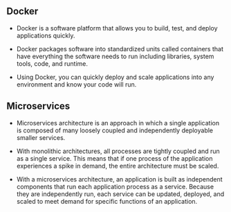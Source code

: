 ## Docker

- Docker is a software platform that allows you to build, test, and deploy applications quickly.

- Docker packages software into standardized units called containers that have everything the software needs to run including libraries, system tools, code, and runtime.

- Using Docker, you can quickly deploy and scale applications into any environment and know your code will run.

## Microservices

- Microservices architecture is an approach in which a single application is composed of many loosely coupled and independently deployable smaller services.

- With monolithic architectures, all processes are tightly coupled and run as a single service. This means that if one process of the application experiences a spike in demand, the entire architecture must be scaled.

- With a microservices architecture, an application is built as independent components that run each application process as a service. Because they are independently run, each service can be updated, deployed, and scaled to meet demand for specific functions of an application.
